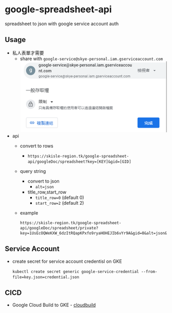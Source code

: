 # google-spreadsheet-api
spreadsheet to json with google service account auth

Usage
--
- 私人表單才需要
    - share with `google-service@skye-personal.iam.gserviceaccount.com`
    ![share with service account](img/share.png)
- api
    - convert to rows
      - `https://skisle-region.tk/google-spreadsheet-api/googleDoc/spreadsheet?key=[KEY]&gid=[GID]`

    - query string
        - convert to json
            - `alt=json`
        - title_row,start_row
            - `title_row=0` (default 0)
            - `start_row=2` (default 2)
    - example
        ```
        https://skisle-region.tk/google-spreadsheet-api/googleDoc/spreadsheet/private?key=1UsEcOQWeKXW_6dzItRQapKPxfo9ryaHOHEJIb6vYr9A&gid=0&alt=json&title_row=0&start_row=2
        ```

Service Account
--
 - create secret for service account credentisl on GKE

    `kubectl create secret generic google-service-credential --from-file=key.json=credential.json`

CICD
--
- Google Cloud Build to GKE - [cloudbuild](cloudbuild.yaml)

